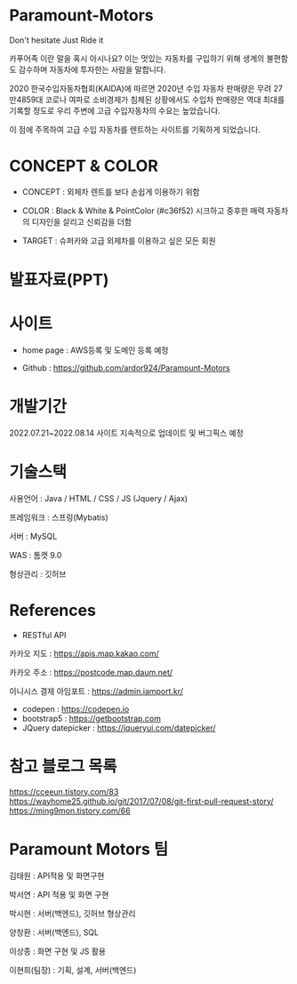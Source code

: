 # Paramount-Motors 
Don't hesitate
Just Ride it

카푸어족 이란 말을 혹시 아시나요?
이는 멋있는 자동차를 구입하기 위해 생계의 불편함도 감수하며 자동차에 투자한는 사람을 말합니다.

2020 한국수입자동차협회(KAIDA)에 따르면 2020년 수입 자동차 판매량은 무려 27만4859대 
코로나 여파로 소비경제가 침체된 상황에서도 수입차 판매량은 역대 최대를 기록할 정도로
우리 주변에 고급 수입자동차의 수요는 높았습니다.

이 점에 주목하여 고급 수입 자동차를 렌트하는 사이트를 기획하게 되었습니다.

# CONCEPT & COLOR

- CONCEPT :
외체차 렌트를 보다 손쉽게 
이용하기 위함 

- COLOR :
Black & White 
& PointColor (#c36f52) 
시크하고 중후한 매력
자동차의 디자인을 살리고 신뢰감을 더함

- TARGET :
슈퍼카와 고급 외제차를 이용하고 싶은 모든 회원

# 발표자료(PPT)


# 사이트
- home page : AWS등록 및 도메인 등록 예정

- Github : https://github.com/ardor924/Paramount-Motors


# 개발기간
2022.07.21~2022.08.14
사이트 지속적으로 업데이트 및 버그픽스 예정

# 기술스택

사용언어 :
Java / HTML / CSS / JS (Jquery / Ajax)

프레임워크 : 스프링(Mybatis)

서버 : MySQL

WAS : 톰캣 9.0

형상관리 : 깃허브

# References
- RESTful API  

카카오 지도  : https://apis.map.kakao.com/

카카오 주소  : https://postcode.map.daum.net/

이니시스 결제 아임포트  : https://admin.iamport.kr/

- codepen :  https://codepen.io 
- bootstrap5 : https://getbootstrap.com
- JQuery datepicker : https://jqueryui.com/datepicker/

# 참고 블로그 목록
https://cceeun.tistory.com/83
https://wayhome25.github.io/git/2017/07/08/git-first-pull-request-story/
https://ming9mon.tistory.com/66

# Paramount Motors 팀

김태원 : API적용 및 화면구현

박서연 : API 적용 및 화면 구현

박시현 : 서버(백엔드), 깃허브 형상관리

양창환 : 서버(백엔드), SQL

이상종 : 화면 구현 및 JS 활용

이현희(팀장) : 기획, 설계, 서버(백엔드)
